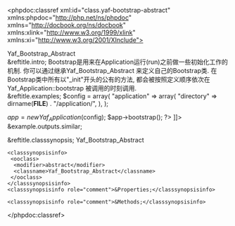 <?xml version="1.0" encoding="utf-8"?>
<!-- $Revision: 327529 $ -->

<phpdoc:classref xml:id="class.yaf-bootstrap-abstract" xmlns:phpdoc="http://php.net/ns/phpdoc" xmlns="http://docbook.org/ns/docbook" xmlns:xlink="http://www.w3.org/1999/xlink" xmlns:xi="http://www.w3.org/2001/XInclude">

 <title>The Yaf_Bootstrap_Abstract class</title>
 <titleabbrev>Yaf_Bootstrap_Abstract</titleabbrev>

 <partintro>

<!-- {{{ Yaf_Bootstrap_Abstract intro -->
  <section xml:id="yaf-bootstrap-abstract.intro">
   &reftitle.intro;
   <para>
     Bootstrap是用来在Application运行(run)之前做一些初始化工作的机制.
   </para>
   <para>
    你可以通过继承<classname>Yaf_Bootstrap_Abstract</classname>
    来定义自己的Bootstrap类.
   </para>
   <para>
    在Bootstrap类中所有以"_init"开头的公有的方法,
    都会被按照定义顺序依次在<methodname>Yaf_Application::bootstrap</methodname>
    被调用的时刻调用.
   </para>
  </section>
<!-- }}} -->

 <section role="examples">
  &reftitle.examples;
  <example>
   <title>Bootstrap example</title>
   <programlisting role="php">
<![CDATA[
<?php
   /* bootstrap class should be defined under ./application/Bootstrap.php */
   class Bootstrap extends Yaf_Bootstrap_Abstract {
        public function _initConfig(Yaf_Dispatcher $dispatcher) {
            var_dump(__METHOD__);
        }
        public function _initPlugin(Yaf_Dispatcher $dispatcher) {
            var_dump(__METHOD__);
        }
   }

   $config = array(
       "application" => array(
           "directory" => dirname(__FILE__) . "/application/",
       ),
   );
 
   $app = new Yaf_Application($config);
   $app->bootstrap();
?>
]]>
   </programlisting>
   &example.outputs.similar;
   <screen>
<![CDATA[
string(22) "Bootstrap::_initConfig"
string(22) "Bootstrap::_initPlugin"
]]>
   </screen>
  </example>
 </section>

  <section xml:id="yaf-bootstrap-abstract.synopsis">
   &reftitle.classsynopsis;

<!-- {{{ Synopsis -->
   <classsynopsis>
    <ooclass><classname>Yaf_Bootstrap_Abstract</classname></ooclass>

<!-- {{{ Class synopsis -->
    <classsynopsisinfo>
     <ooclass>
      <modifier>abstract</modifier>
      <classname>Yaf_Bootstrap_Abstract</classname>
     </ooclass>
    </classsynopsisinfo>
    <classsynopsisinfo role="comment">&Properties;</classsynopsisinfo>
    
    <classsynopsisinfo role="comment">&Methods;</classsynopsisinfo>
   </classsynopsis>
<!-- }}} -->

  </section>

 </partintro>

</phpdoc:classref>

<!-- Keep this comment at the end of the file
Local variables:
mode: sgml
sgml-omittag:t
sgml-shorttag:t
sgml-minimize-attributes:nil
sgml-always-quote-attributes:t
sgml-indent-step:1
sgml-indent-data:t
indent-tabs-mode:nil
sgml-parent-document:nil
sgml-default-dtd-file:"~/.phpdoc/manual.ced"
sgml-exposed-tags:nil
sgml-local-catalogs:nil
sgml-local-ecat-files:nil
End:
vim600: syn=xml fen fdm=syntax fdl=2 si
vim: et tw=78 syn=sgml
vi: ts=1 sw=1
-->
